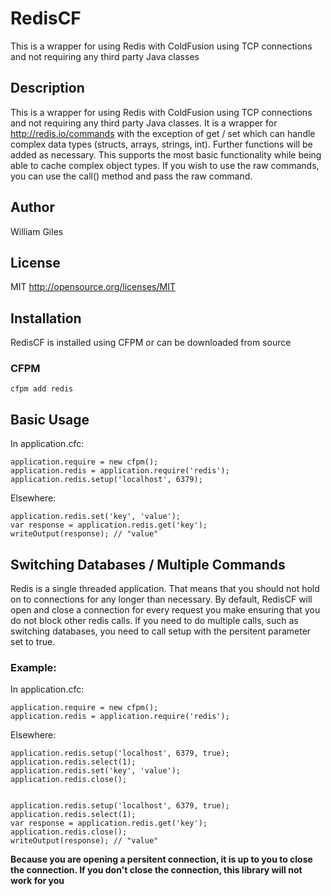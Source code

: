 # RedisCF
This is a wrapper for using Redis with ColdFusion using TCP connections and not requiring any third party Java classes

## Description
This is a wrapper for using Redis with ColdFusion using TCP connections and not requiring any third party Java classes. It is a wrapper for http://redis.io/commands with the exception of get / set which can handle complex data types (structs, arrays, strings, int).  Further functions will be added as necessary. This supports the most basic functionality while being able to cache complex object types. If you wish to use the raw commands, you can use the call() method and pass the raw command.

## Author
William Giles

## License
MIT http://opensource.org/licenses/MIT

## Installation

RedisCF is installed using CFPM or can be downloaded from source

### CFPM

    cfpm add redis

## Basic Usage

In application.cfc:

    application.require = new cfpm();
    application.redis = application.require('redis');
    application.redis.setup('localhost', 6379);

Elsewhere:
    
    application.redis.set('key', 'value');
    var response = application.redis.get('key');
    writeOutput(response); // "value"
    
## Switching Databases / Multiple Commands

Redis is a single threaded application.  That means that you should not hold on to connections for any longer than necessary.  By default, RedisCF will open and close a connection for every request you make ensuring that you do not block other redis calls.  If you need to do multiple calls, such as switching databases, you need to call setup with the persitent parameter set to true.

### Example:

In application.cfc:

    application.require = new cfpm();
    application.redis = application.require('redis');

Elsewhere:
    
    application.redis.setup('localhost', 6379, true);
    application.redis.select(1);
    application.redis.set('key', 'value');
    application.redis.close();
    

    application.redis.setup('localhost', 6379, true);
    application.redis.select(1);
    var response = application.redis.get('key');
    application.redis.close();
    writeOutput(response); // "value"
    
**Because you are opening a persitent connection, it is up to you to close the connection.  If you don't close the connection, this library will not work for you**
